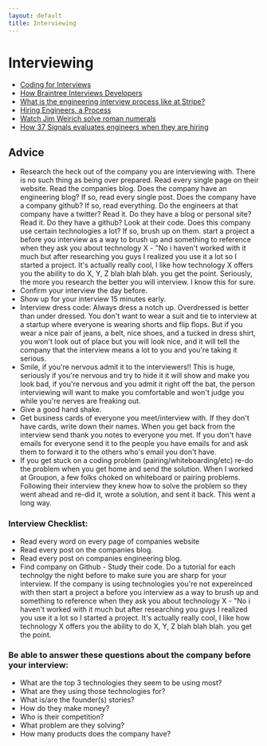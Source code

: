 ```yaml
---
layout: default
title: Interviewing
---
```


# Interviewing

* [Coding for Interviews](http://codingforinterviews.com/)
* [How Braintree Interviews Developers](https://www.braintreepayments.com/braintrust/how-braintree-interviews-exceptional-developers)
* [What is the engineering interview process like at Stripe?](http://www.quora.com/Stripe-company/What-is-the-engineering-interview-process-like-at-Stripe)
* [Hiring Engineers, a Process](http://hueniverse.com/2013/02/hiring-engineers-a-process/)
* [Watch Jim Weirich solve roman numerals](http://www.youtube.com/watch?v=983zk0eqYLY)
* [How 37 Signals evaluates engineers when they are hiring](http://37signals.com/svn/posts/2628-how-to-hire-a-programmer-when-youre-not-a-programmer)


## Advice

* Research the heck out of the company you are interviewing with. There is no such thing as being over prepared. Read every single page on their website. Read the companies blog. Does the company have an engineering blog? If so, read every single post. Does the company have a company github? If so, read everything. Do the engineers at that company have a twitter? Read it. Do they have a blog or personal site? Read it. Do they have a github? Look at their code. Does this company use certain technologies a lot? If so, brush up on them. start a project a before you interview as a way to brush up and something to reference when they ask you about technology X - "No i haven't worked with it much but after researching you guys I realized you use it a lot so I started a project. It's actually really cool, I like how technology X offers you the ability to do X, Y, Z blah blah blah. you get the point. Seriously, the more you research the better you will interview. I know this for sure.   
* Confirm your interview the day before.
* Show up for your interview 15 minutes early.
* Interview dress code: Always dress a notch up. Overdressed is better than under dressed. You don't want to wear a suit and tie to interview at a startup where everyone is wearing shorts and flip flops. But if you wear a nice pair of jeans, a belt, nice shoes, and a tucked in dress shirt, you won't look out of place but you will look nice, and it will tell the company that the interview means a lot to you and you're taking it serious.
* Smile, if you're nervous admit it to the interviewers!! This is huge, seriously if you're nervous and try to hide it it will show and make you look bad, if you're nervous and you admit it right off the bat, the person interviewing will want to make you comfortable and won't judge you while you're nerves are freaking out.
* Give a good hand shake.
* Get business cards of everyone you meet/interview with. If they don't have cards, write down their names. When you get back from the interview send thank you notes to everyone you met. If you don't have emails for everyone send it to the people you have emails for and ask them to forward it to the others who's email you don't have.
* If you get stuck on a coding problem (pairing/whiteboarding/etc) re-do the problem when you get home and send the solution. When I worked at Groupon, a few folks choked on whiteboard or pairing problems. Following their interview they knew how to solve the problem so they went ahead and re-did it, wrote a solution, and sent it back. This went a long way.


### Interview Checklist:

* Read every word on every page of companies website
* Read every post on the companies blog.
* Read every post on companies engineering blog.
* Find company on Github - Study their code.  Do a tutorial for each technolgy the night before to make sure you are sharp for your interview. If the company is using technologies you're not expereinced with then start a project a before you interview as a way to brush up and something to reference when they ask you about technology X - "No i haven't worked with it much but after researching you guys I realized you use it a lot so I started a project. It's actually really cool, I like how technology X offers you the ability to do X, Y, Z blah blah blah. you get the point.

### Be able to answer these questions about the company before your interview:

* What are the top 3 technologies they seem to be using most?
* What are they using those technologies for?
* What is/are the founder(s) stories?
* How do they make money?
* Who is their competition?
* What problem are they solving?
* How many products does the company have? 

